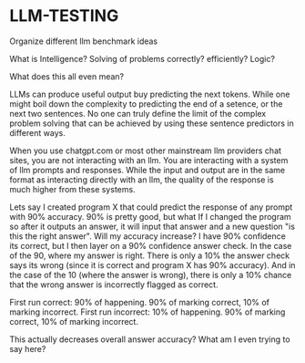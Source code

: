 # LLM-TESTING
Organize different llm benchmark ideas

What is Intelligence?
Solving of problems correctly? efficiently?
Logic?

What does this all even mean?

LLMs can produce useful output buy predicting the next tokens. While one might boil down the complexity to predicting the end of a setence, or the next two sentences. No one can truly define the limit of the complex problem solving that can be achieved by using these sentence predictors in different ways.

When you use chatgpt.com or most other mainstream llm providers chat sites, you are not interacting with an llm. You are interacting with a system of llm prompts and responses. While the input and output are in the same format as interacting directly with an llm, the quality of the response is much higher from these systems. 

Lets say I created program X that could predict the response of any prompt with 90% accuracy. 90% is pretty good, but what If I changed the program so after it outputs an answer, it will input that answer and a new question "is this the right answer". Will my accuracy increase? I have 90% confidence its correct, but I then layer on a 90% confidence answer check. In the case of the 90, where my answer is right. There is only a 10% the answer check says its wrong (since it is correct and program X has 90% accuracy). And in the case of the 10 (where the answer is wrong), there is only a 10% chance that the wrong answer is incorrectly flagged as correct.

First run correct: 90% of happening. 90% of marking correct, 10% of marking incorrect.
First run incorrect: 10% of happening. 90% of marking correct, 10% of marking incorrect.

This actually decreases overall answer accuracy? What am I even trying to say here?


